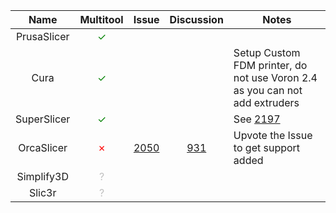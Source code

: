 | Name | Multitool | Issue | Discussion | Notes |
|:------:|:------:|:------:|:------:|------|
| PrusaSlicer | <span style="color: green;">✓</span> | | | |
| Cura | <span style="color: green;">✓</span> | | | Setup Custom FDM printer, do not use Voron 2.4 as you can not add extruders |
| SuperSlicer | <span style="color: green;">✓</span> | | | See [2197](https://github.com/supermerill/SuperSlicer/issues/2197) |
| OrcaSlicer | <span style="color: red;">✗</span> | [2050](https://github.com/SoftFever/OrcaSlicer/issues/2050) | [931](https://github.com/SoftFever/OrcaSlicer/discussions/931) | Upvote the Issue to get support added |
| Simplify3D | <span style="color: silver;">?</span> | | | |
| Slic3r | <span style="color: silver;">?</span> | | | |
